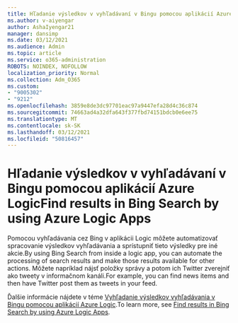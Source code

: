 ```yaml
---
title: Hľadanie výsledkov v vyhľadávaní v Bingu pomocou aplikácií Azure Logic
ms.author: v-aiyengar
author: AshaIyengar21
manager: dansimp
ms.date: 03/12/2021
ms.audience: Admin
ms.topic: article
ms.service: o365-administration
ROBOTS: NOINDEX, NOFOLLOW
localization_priority: Normal
ms.collection: Adm_O365
ms.custom:
- "9005302"
- "9212"
ms.openlocfilehash: 3859e8de3dc97701eac97a9447efa28d4c36c874
ms.sourcegitcommit: 74663ad4a32dfa643f377fbd74151bdcb0e6ee75
ms.translationtype: MT
ms.contentlocale: sk-SK
ms.lasthandoff: 03/12/2021
ms.locfileid: "50816457"
---
```

# <a name="find-results-in-bing-search-by-using-azure-logic-apps"></a><span data-ttu-id="3c9f6-102">Hľadanie výsledkov v vyhľadávaní v Bingu pomocou aplikácií Azure Logic</span><span class="sxs-lookup"><span data-stu-id="3c9f6-102">Find results in Bing Search by using Azure Logic Apps</span></span>

<span data-ttu-id="3c9f6-103">Pomocou vyhľadávania cez Bing v aplikácii Logic môžete automatizovať spracovanie výsledkov vyhľadávania a sprístupniť tieto výsledky pre iné akcie.</span><span class="sxs-lookup"><span data-stu-id="3c9f6-103">By using Bing Search from inside a logic app, you can automate the processing of search results and make those results available for other actions.</span></span> <span data-ttu-id="3c9f6-104">Môžete napríklad nájsť položky správy a potom ich Twitter zverejniť ako tweety v informačnom kanáli.</span><span class="sxs-lookup"><span data-stu-id="3c9f6-104">For example, you can find news items and then have Twitter post them as tweets in your feed.</span></span>

<span data-ttu-id="3c9f6-105">Ďalšie informácie nájdete v téme [Vyhľadanie výsledkov vyhľadávania v Bingu pomocou aplikácií Azure Logic](https://go.microsoft.com/fwlink/?linkid=2151928).</span><span class="sxs-lookup"><span data-stu-id="3c9f6-105">To learn more, see [Find results in Bing Search by using Azure Logic Apps](https://go.microsoft.com/fwlink/?linkid=2151928).</span></span>